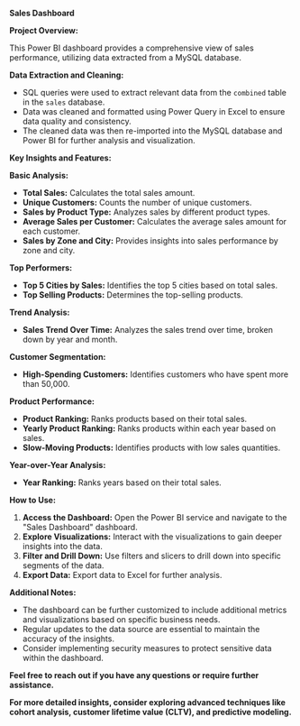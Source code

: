 **Sales Dashboard**

**Project Overview:**

This Power BI dashboard provides a comprehensive view of sales performance, utilizing data extracted from a MySQL database. 

**Data Extraction and Cleaning:**
* SQL queries were used to extract relevant data from the `combined` table in the `sales` database.
* Data was cleaned and formatted using Power Query in Excel to ensure data quality and consistency.
* The cleaned data was then re-imported into the MySQL database and Power BI for further analysis and visualization.

**Key Insights and Features:**

**Basic Analysis:**

* **Total Sales:** Calculates the total sales amount.
* **Unique Customers:** Counts the number of unique customers.
* **Sales by Product Type:** Analyzes sales by different product types.
* **Average Sales per Customer:** Calculates the average sales amount for each customer.
* **Sales by Zone and City:** Provides insights into sales performance by zone and city.

**Top Performers:**

* **Top 5 Cities by Sales:** Identifies the top 5 cities based on total sales.
* **Top Selling Products:** Determines the top-selling products.

**Trend Analysis:**

* **Sales Trend Over Time:** Analyzes the sales trend over time, broken down by year and month.

**Customer Segmentation:**

* **High-Spending Customers:** Identifies customers who have spent more than 50,000.

**Product Performance:**

* **Product Ranking:** Ranks products based on their total sales.
* **Yearly Product Ranking:** Ranks products within each year based on sales.
* **Slow-Moving Products:** Identifies products with low sales quantities.

**Year-over-Year Analysis:**

* **Year Ranking:** Ranks years based on their total sales.

**How to Use:**

1. **Access the Dashboard:** Open the Power BI service and navigate to the "Sales Dashboard" dashboard.
2. **Explore Visualizations:** Interact with the visualizations to gain deeper insights into the data.
3. **Filter and Drill Down:** Use filters and slicers to drill down into specific segments of the data.
4. **Export Data:** Export data to Excel for further analysis.

**Additional Notes:**

* The dashboard can be further customized to include additional metrics and visualizations based on specific business needs.
* Regular updates to the data source are essential to maintain the accuracy of the insights.
* Consider implementing security measures to protect sensitive data within the dashboard.

**Feel free to reach out if you have any questions or require further assistance.** 

**For more detailed insights, consider exploring advanced techniques like cohort analysis, customer lifetime value (CLTV), and predictive modeling.**
